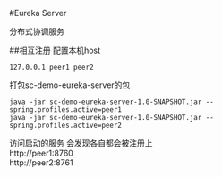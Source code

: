 #Eureka Server

分布式协调服务

##相互注册
配置本机host
```$xslt
127.0.0.1 peer1 peer2
```
打包sc-demo-eureka-server的包
```
java -jar sc-demo-eureka-server-1.0-SNAPSHOT.jar --spring.profiles.active=peer1
java -jar sc-demo-eureka-server-1.0-SNAPSHOT.jar --spring.profiles.active=peer2
```
访问启动的服务 会发现各自都会被注册上   
http://peer1:8760  
http://peer2:8761
